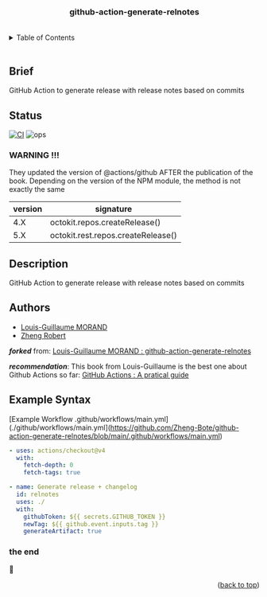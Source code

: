<div id="top"></div>

<div align="center">
  <h3>github-action-generate-relnotes</h3>
</div>

<br/>
<!-- TABLE OF CONTENTS -->
<details>
  <summary>Table of Contents</summary>
  <ol>
    <li><a href="#brief">Brief</a></li>
    <li><a href="#description">Description</a></li>
    <li><a href="#authors">Authors</a></li>
    <li><a href="#syntax">Syntax</a></li>
  </ol>
</details>
<br/>


## Brief
<span id="brief"></span>

GitHub Action to generate release with release notes based on commits

## Status
<span id="status"></span>

[![CI](https://github.com/Zheng-Bote/github-action-generate-relnotes/actions/workflows/main.yml/badge.svg)](https://github.com/Zheng-Bote/github-action-generate-relnotes/actions/workflows/main.yml)
![ops](https://img.shields.io/badge/Status-v1.0.1_works-green)


### WARNING !!!

They updated the version of @actions/github AFTER the publication of the book. Depending on the version of the NPM module, the method is not exactly the same

| version | signature                          |
| ------- | ---------------------------------- |
| 4.X     | octokit.repos.createRelease()      |
| 5.X     | octokit.rest.repos.createRelease() |

## Description
<span id="description"></span>

GitHub Action to generate release with release notes based on commits

## Authors
<span id="authors"></span>

- [Louis-Guillaume MORAND](https://github.com/lgmorand)
- [Zheng Robert](https://www.robert.hase-zheng.net/) 

***forked*** from: [Louis-Guillaume MORAND : github-action-generate-relnotes](https://github.com/lgmorand/github-action-generate-relnotes)

***recommendation***: This book from Louis-Guillaume is the best one about Github Actions so far:
[GitHub Actions : A pratical guide](https://github.com/lgmorand/book-github-actions-content)

## Example Syntax
<span id="syntax"></span>

[Example Workflow .github/workflows/main.yml](./github/workflows/main.yml](https://github.com/Zheng-Bote/github-action-generate-relnotes/blob/main/.github/workflows/main.yml)

```yaml
- uses: actions/checkout@v4
  with:
    fetch-depth: 0
    fetch-tags: true

- name: Generate release + changelog
  id: relnotes
  uses: ./
  with:
    githubToken: ${{ secrets.GITHUB_TOKEN }}
    newTag: ${{ github.event.inputs.tag }}
    generateArtifact: true
```

### the end

:vulcan_salute:

<p align="right">(<a href="#top">back to top</a>)</p>
